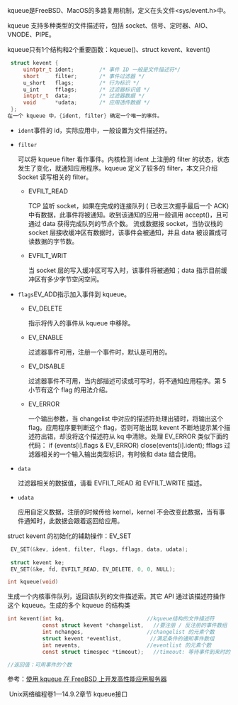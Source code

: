 kqueue是FreeBSD、MacOS的多路复用机制，定义在头文件\<sys/event.h\>中。

kqueue 支持多种类型的文件描述符，包括 socket、信号、定时器、AIO、VNODE、PIPE。

kqueue只有1个结构和2个重要函数：kqueue()、struct kevent、kevent()

```c
 struct kevent { 
     uintptr_t ident;        /* 事件 ID 一般是文件描述符*/ 
     short     filter;       /* 事件过滤器 */ 
     u_short   flags;        /* 行为标识 */ 
     u_int     fflags;       /* 过滤器标识值 */ 
     intptr_t  data;         /* 过滤器数据 */ 
     void      *udata;       /* 应用透传数据 */ 
 }; 
在一个 kqueue 中，{ident, filter} 确定一个唯一的事件。
```



- `ident`事件的 id，实际应用中，一般设置为文件描述符。

- `filter` 

  可以将 kqueue filter 看作事件。内核检测 ident 上注册的 filter 的状态，状态发生了变化，就通知应用程序。kqueue 定义了较多的 filter，本文只介绍 Socket 读写相关的 filter。
  - EVFILT_READ

    TCP 监听 socket，如果在完成的连接队列 ( 已收三次握手最后一个 ACK) 中有数据，此事件将被通知。收到该通知的应用一般调用 accept()，且可通过 data 获得完成队列的节点个数。 流或数据报 socket，当协议栈的 socket 层接收缓冲区有数据时，该事件会被通知，并且 data 被设置成可读数据的字节数。

  - EVFILT_WRIT

    当 socket 层的写入缓冲区可写入时，该事件将被通知；data 指示目前缓冲区有多少字节空闲空间。


- `flags`EV_ADD指示加入事件到 kqueue。
  - EV_DELETE

    指示将传入的事件从 kqueue 中移除。

  - EV_ENABLE

    过滤器事件可用，注册一个事件时，默认是可用的。

  - EV_DISABLE

    过滤器事件不可用，当内部描述可读或可写时，将不通知应用程序。第 5 小节有这个 flag 的用法介绍。

  - EV_ERROR

    一个输出参数，当 changelist 中对应的描述符处理出错时，将输出这个 flag。应用程序要判断这个 flag，否则可能出现 kevent 不断地提示某个描述符出错，却没将这个描述符从 kq 中清除。处理 EV_ERROR 类似下面的代码： if (events[i].flags & EV_ERROR) close(events[i].ident); fflags 过滤器相关的一个输入输出类型标识，有时候和 data 结合使用。


- `data` 

  过滤器相关的数据值，请看 EVFILT_READ 和 EVFILT_WRITE 描述。


- `udata` 

  应用自定义数据，注册的时候传给 kernel，kernel 不会改变此数据，当有事件通知时，此数据会跟着返回给应用。



struct kevent 的初始化的辅助操作：EV_SET

```c
 EV_SET(&kev, ident, filter, flags, fflags, data, udata);
 
 struct kevent ke;
 EV_SET(&ke, fd, EVFILT_READ, EV_DELETE, 0, 0, NULL);
```





```c
int kqueue(void)
```

生成一个内核事件队列，返回该队列的文件描述索。其它 API 通过该描述符操作这个 kqueue。生成的多个 kqueue 的结构类



```c
int kevent(int kq, 							//kqueue结构的文件描述符
	       const struct kevent *changelist,   //要注册 / 反注册的事件数组
           int nchanges,					//changelist 的元素个数
	       struct kevent *eventlist, 		 //满足条件的通知事件数组
           int nevents,						//eventlist 的元素个数
	       const struct timespec *timeout);   //timeout: 等待事件到来时的超时时间，0，立刻返回；NULL，一直等待；有一个具体值，等待 timespec 时间值

//返回值：可用事件的个数
```







参考：[使用 kqueue 在 FreeBSD 上开发高性能应用服务器](https://www.ibm.com/developerworks/cn/aix/library/1105_huangrg_kqueue/) 

​           Unix网络编程卷1—14.9.2章节 kqueue接口